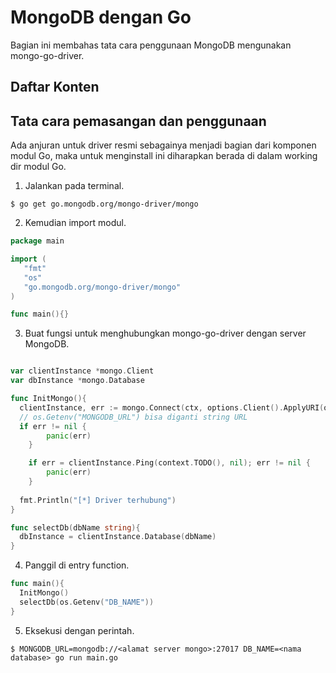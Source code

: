 # MongoDB dengan Go

Bagian ini membahas tata cara penggunaan MongoDB mengunakan mongo-go-driver.

## Daftar Konten




## Tata cara pemasangan dan penggunaan 
Ada anjuran untuk driver resmi sebagainya menjadi bagian dari komponen modul Go,
maka untuk menginstall ini diharapkan berada di dalam working dir modul Go.

 1. Jalankan pada terminal.
 
 `
$ go get go.mongodb.org/mongo-driver/mongo
 `
 
 2. Kemudian import modul.
 ```go
 package main
 
 import (
    "fmt"
    "os"
    "go.mongodb.org/mongo-driver/mongo"
 )
 
 func main(){}
 ```

3. Buat fungsi untuk menghubungkan mongo-go-driver dengan server MongoDB.
```go

var clientInstance *mongo.Client
var dbInstance *mongo.Database

func InitMongo(){
  clientInstance, err := mongo.Connect(ctx, options.Client().ApplyURI(os.Getenv("MONGODB_URL")))
  // os.Getenv("MONGODB_URL") bisa diganti string URL
  if err != nil {
		panic(err)
	}

	if err = clientInstance.Ping(context.TODO(), nil); err != nil {
		panic(err)
	}
  
  fmt.Println("[*] Driver terhubung")
}

func selectDb(dbName string){
  dbInstance = clientInstance.Database(dbName)
}

```

4. Panggil di entry function.

```go
func main(){
  InitMongo()
  selectDb(os.Getenv("DB_NAME"))
}
```

5. Eksekusi dengan perintah.

`
$ MONGODB_URL=mongodb://<alamat server mongo>:27017 DB_NAME=<nama database> go run main.go
`

